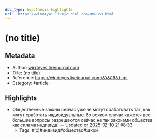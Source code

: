 ```yaml
---
doc_type: hypothesis-highlights
url: 'https://windeyes.livejournal.com/808053.html'
---
```

# (no title)

## Metadata
- Author: [windeyes.livejournal.com]()
- Title: (no title)
- Reference: https://windeyes.livejournal.com/808053.html
- Category: #article

## Highlights
- Общественные законы сейчас уже не могут срабатывать так, как могут сработать индивидуальные. Во всяком случае кажется все большие вопросы разрешаются сейчас не так законами общества как силами индивида. — [Updated on 2025-02-10 21:08:33](https://hyp.is/CnAYjOfaEe-KaiPjveBbyA/windeyes.livejournal.com/808053.html)
   - Tags: #(c)#индивид#общество#закон
